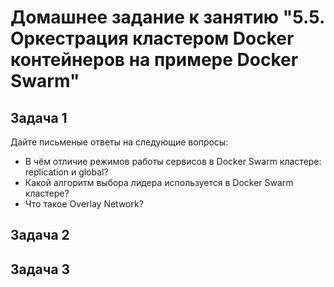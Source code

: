 # Домашнее задание к занятию "5.5. Оркестрация кластером Docker контейнеров на примере Docker Swarm"
## Задача 1

Дайте письменые ответы на следующие вопросы:

- В чём отличие режимов работы сервисов в Docker Swarm кластере: replication и global? 
- Какой алгоритм выбора лидера используется в Docker Swarm кластере?
- Что такое Overlay Network?
## Задача 2

## Задача 3
